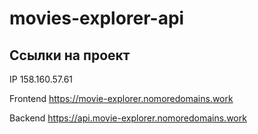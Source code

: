 # movies-explorer-api

## Ссылки на проект

IP 158.160.57.61

Frontend https://movie-explorer.nomoredomains.work

Backend https://api.movie-explorer.nomoredomains.work
